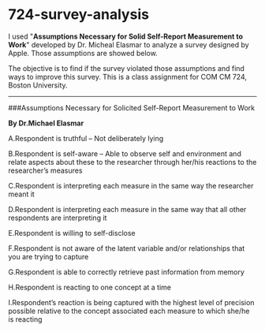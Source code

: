 # 724-survey-analysis
I used "**Assumptions Necessary for Solid Self-Report Measurement to Work**" developed by Dr. Micheal Elasmar to analyze a survey designed by Apple. Those assumptions are showed below.

The objective is to find if the survey violated those assumptions and find ways to improve this survey. This is a class assignment for COM CM 724, Boston University.

------

###Assumptions Necessary for Solicited Self-Report Measurement to Work

**By Dr.Michael Elasmar**

A.Respondent is truthful – Not deliberately lying

B.Respondent is self-aware – Able to observe self and environment and relate aspects about these to the researcher through her/his reactions to the researcher’s measures

C.Respondent is interpreting each measure in the same way the researcher meant it

D.Respondent is interpreting each measure in the same way that all other respondents are interpreting it

E.Respondent is willing to self-disclose

F.Respondent is not aware of the latent variable and/or relationships that you are trying to capture

G.Respondent is able to correctly retrieve past information from memory

H.Respondent is reacting to one concept at a time

I.Respondent’s reaction is being captured with the highest level of precision possible relative to the concept associated each measure to which she/he is reacting

